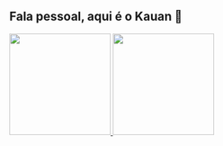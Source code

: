 ## Fala pessoal, aqui é o Kauan 👋

<div>
  <a href="https://github.com/Jabu-BG">
  <img height="180em" src="https://github-readme-stats.vercel.app/api?username=Jabu-BG&show_icons=true&theme=dark&include_all_commits=true&count_private=true"/>
  <img height="180em" src="https://github-readme-stats.vercel.app/api/top-langs/?username=Jabu-BG&layout=compact&langs_count=16&theme=dark"/>
</div>
